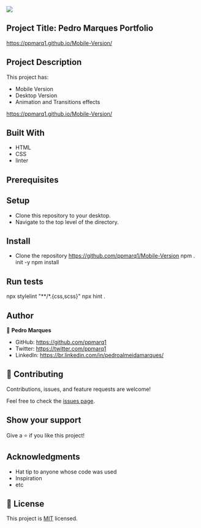 ![](https://img.shields.io/badge/Microverse-blueviolet)

## Project Title: Pedro Marques Portfolio


https://ppmarq1.github.io/Mobile-Version/



## Project Description

This project has:
- Mobile Version
- Desktop Version
- Animation and Transitions effects

https://ppmarq1.github.io/Mobile-Version/



## Built With

- HTML
- CSS
- linter

## Prerequisites
## Setup
- Clone this repository to your desktop.
- Navigate to the top level of the directory.

## Install
- Clone the repository
https://github.com/ppmarq1/Mobile-Version
npm . init -y
npm install



## Run tests
npx stylelint "**/*.{css,scss}"
npx hint .




## Author

👤 **Pedro Marques**

- GitHub: https://github.com/ppmarq1
- Twitter: https://twitter.com/ppmarq1
- LinkedIn: https://br.linkedin.com/in/pedroalmeidamarques/

## 🤝 Contributing

Contributions, issues, and feature requests are welcome!

Feel free to check the [issues page](../../issues/).

## Show your support

Give a ⭐️ if you like this project!

## Acknowledgments

- Hat tip to anyone whose code was used
- Inspiration
- etc

## 📝 License

This project is [MIT](./MIT.md) licensed.